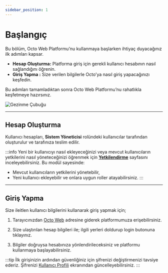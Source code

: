 ```yaml
---
sidebar_position: 1
---
```

# Başlangıç

Bu bölüm, Octo Web Platformu’nu kullanmaya başlarken ihtiyaç duyacağınız ilk adımları kapsar.

- **Hesap Oluşturma:** Platforma giriş için gerekli kullanıcı hesabının nasıl sağlandığını öğrenin.
- **Giriş Yapma    :** Size verilen bilgilerle Octo’ya nasıl giriş yapacağınızı keşfedin.

Bu adımları tamamladıktan sonra Octo Web Platformu’nu rahatlıkla keşfetmeye hazırsınız.

![Gezinme Çubuğu](./assets/login.png)

---

## Hesap Oluşturma

Kullanıcı hesapları, **Sistem Yöneticisi** rolündeki kullanıcılar tarafından oluşturulur ve tarafınıza teslim edilir.

:::info
Yeni bir kullanıcıyı nasıl ekleyeceğinizi veya mevcut kullanıcıların yetkilerini nasıl yöneteceğinizi öğrenmek için **[Yetkilendirme](/docs/octo-web/Yetkilendirme/index.md)** sayfasını inceleyebilirsiniz. Bu modül sayesinde:

- Mevcut kullanıcıların yetkilerini yönetebilir,
- Yeni kullanıcı ekleyebilir ve onlara uygun roller atayabilirsiniz.
:::

--- 

## Giriş Yapma

Size ileitlen kullanıcı bilgilerini kullanarak giriş yapmak için;

1. Tarayıcınızdan [Octo Web](https://demo.renium.app) adresine giderek platformumuza erişebilirsiniz.

2. Size ulaştırılan hesap bilgileri ile; ilgili yerleri doldurup login butonuna tıklayınız. 

3. Bilgiler doğruysa hesabınıza yönlendirileceksiniz ve platformu kullanmaya başlayabilirsiniz.

:::tip
İlk girişinizin ardından güvenliğiniz için şifrenizi değiştirmenizi tavsiye ederiz. Şifrenizi [Kullanıcı Profili](/docs/octo-web/Başlarken/genel_kullanım.md#kullanıcı-profili) ekranından güncelleyebilirsiniz.
:::
